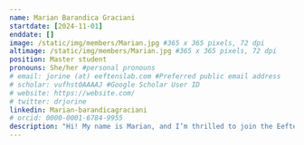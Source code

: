 ```yaml
---
name: Marian Barandica Graciani
startdate: [2024-11-01]
enddate: []
image: /static/img/members/Marian.jpg #365 x 365 pixels, 72 dpi
altimage: /static/img/members/Marian.jpg #365 x 365 pixels, 72 dpi
position: Master student
pronouns: She/her #personal pronouns
# email: jorine (at) eeftenslab.com #Preferred public email address
# scholar: vufhst0AAAAJ #Google Scholar User ID
# website: https://website.com/
# twitter: drjorine
linkedin: Marian-barandicagraciani
# orcid: 0000-0001-6784-9955
description: "Hi! My name is Marian, and I’m thrilled to join the Eeftens lab for my second master’s internship. I completed my bachelor’s degree in Molecular Life Sciences at Wageningen University and Research before starting the Human Biology master’s program here at Radboud University. Through internships spanning Developmental Biology to Biomolecular Chemistry, I’m still exploring which area of research excites me most. As a Medical Biology master's student specializing in Human Biology, I’m passionate about understanding the human body at every level—from molecular to systemic—in both health and disease. The chance to learn new techniques and broaden my skills drew me to the Eeftens lab, where I’ll be working on Wessel’s project to study how the force required to deform the cell nucleus with optical tweezers depends on chromatin state."
---
```

